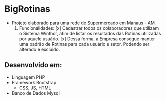 # BigRotinas
* Projeto elaborado para uma rede de Supermercado em Manaus - AM
   1. Funcionalidades:
   [x] Cadastrar todos os colaboradores que utilizam o Sistema Winthor, afim de listar os resultados das Rotinas utilizadas por aquele usuário.
   [x] Dessa forma, a Empresa consegue manter uma padrão de Rotinas para cada usuário e setor. Podendo ser alterado e excluido. 
## Desenvolvido em:
* Linguagem PHP
* Framework Bootstrap
   * CSS, JS, HTML 
* Banco de Dados Mysql
